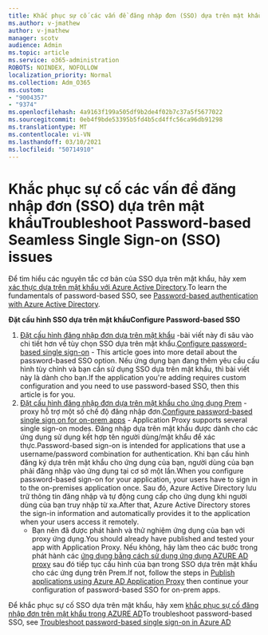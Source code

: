 ```yaml
---
title: Khắc phục sự cố các vấn đề đăng nhập đơn (SSO) dựa trên mật khẩu
ms.author: v-jmathew
author: v-jmathew
manager: scotv
audience: Admin
ms.topic: article
ms.service: o365-administration
ROBOTS: NOINDEX, NOFOLLOW
localization_priority: Normal
ms.collection: Adm_O365
ms.custom:
- "9004357"
- "9374"
ms.openlocfilehash: 4a9163f199a505df9b2de4f02b7c37a5f5677022
ms.sourcegitcommit: 0eb4f9bde53395b5fd4b5cd4ffc56ca96db91298
ms.translationtype: MT
ms.contentlocale: vi-VN
ms.lasthandoff: 03/10/2021
ms.locfileid: "50714910"
---
```

# <a name="troubleshoot-password-based-seamless-single-sign-on-sso-issues"></a><span data-ttu-id="65887-102">Khắc phục sự cố các vấn đề đăng nhập đơn (SSO) dựa trên mật khẩu</span><span class="sxs-lookup"><span data-stu-id="65887-102">Troubleshoot Password-based Seamless Single Sign-on (SSO) issues</span></span>

<span data-ttu-id="65887-103">Để tìm hiểu các nguyên tắc cơ bản của SSO dựa trên mật khẩu, hãy xem [xác thực dựa trên mật khẩu với Azure Active Directory](https://docs.microsoft.com/azure/active-directory/fundamentals/auth-password-based-sso).</span><span class="sxs-lookup"><span data-stu-id="65887-103">To learn the fundamentals of password-based SSO, see [Password-based authentication with Azure Active Directory](https://docs.microsoft.com/azure/active-directory/fundamentals/auth-password-based-sso).</span></span>

<span data-ttu-id="65887-104">**Đặt cấu hình SSO dựa trên mật khẩu**</span><span class="sxs-lookup"><span data-stu-id="65887-104">**Configure Password-based SSO**</span></span>

1. <span data-ttu-id="65887-105">[Đặt cấu hình đăng nhập đơn dựa trên mật khẩu](https://docs.microsoft.com/azure/active-directory/manage-apps/configure-password-single-sign-on-non-gallery-applications) -bài viết này đi sâu vào chi tiết hơn về tùy chọn SSO dựa trên mật khẩu.</span><span class="sxs-lookup"><span data-stu-id="65887-105">[Configure password-based single sign-on](https://docs.microsoft.com/azure/active-directory/manage-apps/configure-password-single-sign-on-non-gallery-applications) - This article goes into more detail about the password-based SSO option.</span></span> <span data-ttu-id="65887-106">Nếu ứng dụng bạn đang thêm yêu cầu cấu hình tùy chỉnh và bạn cần sử dụng SSO dựa trên mật khẩu, thì bài viết này là dành cho bạn.</span><span class="sxs-lookup"><span data-stu-id="65887-106">If the application you're adding requires custom configuration and you need to use password-based SSO, then this article is for you.</span></span>
2. <span data-ttu-id="65887-107">[Đặt cấu hình đăng nhập đơn dựa trên mật khẩu cho ứng dụng Prem](https://docs.microsoft.com/azure/active-directory/manage-apps/application-proxy-configure-single-sign-on-password-vaulting) -proxy hỗ trợ một số chế độ đăng nhập đơn.</span><span class="sxs-lookup"><span data-stu-id="65887-107">[Configure password-based single sign on for on-prem apps](https://docs.microsoft.com/azure/active-directory/manage-apps/application-proxy-configure-single-sign-on-password-vaulting) - Application Proxy supports several single sign-on modes.</span></span> <span data-ttu-id="65887-108">Đăng nhập dựa trên mật khẩu được dành cho các ứng dụng sử dụng kết hợp tên người dùng/mật khẩu để xác thực.</span><span class="sxs-lookup"><span data-stu-id="65887-108">Password-based sign-on is intended for applications that use a username/password combination for authentication.</span></span> <span data-ttu-id="65887-109">Khi bạn cấu hình đăng ký dựa trên mật khẩu cho ứng dụng của bạn, người dùng của bạn phải đăng nhập vào ứng dụng tại cơ sở một lần.</span><span class="sxs-lookup"><span data-stu-id="65887-109">When you configure password-based sign-on for your application, your users have to sign in to the on-premises application once.</span></span> <span data-ttu-id="65887-110">Sau đó, Azure Active Directory lưu trữ thông tin đăng nhập và tự động cung cấp cho ứng dụng khi người dùng của bạn truy nhập từ xa.</span><span class="sxs-lookup"><span data-stu-id="65887-110">After that, Azure Active Directory stores the sign-in information and automatically provides it to the application when your users access it remotely.</span></span>
    - <span data-ttu-id="65887-111">Bạn nên đã được phát hành và thử nghiệm ứng dụng của bạn với proxy ứng dụng.</span><span class="sxs-lookup"><span data-stu-id="65887-111">You should already have published and tested your app with Application Proxy.</span></span> <span data-ttu-id="65887-112">Nếu không, hãy làm theo các bước trong phát hành các [ứng dụng bằng cách sử dụng ứng dụng AZURE AD proxy](https://docs.microsoft.com/azure/active-directory/manage-apps/application-proxy-add-on-premises-application) sau đó tiếp tục cấu hình của bạn trong SSO dựa trên mật khẩu cho các ứng dụng trên Prem.</span><span class="sxs-lookup"><span data-stu-id="65887-112">If not, follow the steps in [Publish applications using Azure AD Application Proxy](https://docs.microsoft.com/azure/active-directory/manage-apps/application-proxy-add-on-premises-application) then continue your configuration of password-based SSO for on-prem apps.</span></span>

<span data-ttu-id="65887-113">Để khắc phục sự cố SSO dựa trên mật khẩu, hãy xem [khắc phục sự cố đăng nhập đơn trên mật khẩu trong AZURE AD](https://docs.microsoft.com/azure/active-directory/manage-apps/troubleshoot-password-based-sso)</span><span class="sxs-lookup"><span data-stu-id="65887-113">To troubleshoot password-based SSO, see [Troubleshoot password-based single sign-on in Azure AD](https://docs.microsoft.com/azure/active-directory/manage-apps/troubleshoot-password-based-sso)</span></span>
